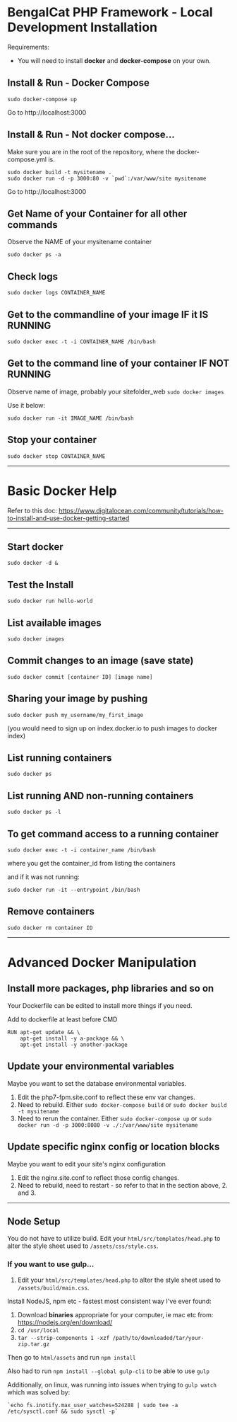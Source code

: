 # BengalCat PHP Framework - Local Development Installation

Requirements:

- You will need to install **docker** and **docker-compose** on your own.

## Install & Run - Docker Compose

`sudo docker-compose up`

Go to http://localhost:3000

## Install & Run - Not docker compose...

Make sure you are in the root of the repository, where the docker-compose.yml is.

```
sudo docker build -t mysitename .
sudo docker run -d -p 3000:80 -v `pwd`:/var/www/site mysitename
```

Go to http://localhost:3000

## Get Name of your Container for all other commands

Observe the NAME of your mysitename container

`sudo docker ps -a`

## Check logs

`sudo docker logs CONTAINER_NAME`

## Get to the commandline of your image IF it IS RUNNING

`sudo docker exec -t -i CONTAINER_NAME /bin/bash`

## Get to the command line of your container IF NOT RUNNING

Observe name of image, probably your sitefolder_web
`sudo docker images`

Use it below:

`sudo docker run -it IMAGE_NAME /bin/bash`


## Stop your container

`sudo docker stop CONTAINER_NAME`

---

# Basic Docker Help

Refer to this doc: https://www.digitalocean.com/community/tutorials/how-to-install-and-use-docker-getting-started

----

## Start docker

`sudo docker -d &`

## Test the Install

`sudo docker run hello-world`

## List available images

`sudo docker images`

## Commit changes to an image (save state)

`sudo docker commit [container ID] [image name]`

## Sharing your image by pushing

`sudo docker push my_username/my_first_image`

(you would need to sign up on index.docker.io to push images to docker index)

## List running containers

`sudo docker ps`

## List running AND non-running containers

`sudo docker ps -l`

## To get command access to a running container

`sudo docker exec -t -i container_name /bin/bash`

where you get the container_id from listing the containers

and if it was not running:

`sudo docker run -it --entrypoint /bin/bash`

## Remove containers

`sudo docker rm container ID`

----

# Advanced Docker Manipulation


## Install more packages, php libraries and so on

Your Dockerfile can be edited to install more things if you need. 

Add to dockerfile at least before CMD

```
RUN apt-get update && \
    apt-get install -y a-package && \
    apt-get install -y another-package
```

## Update your environmental variables

Maybe you want to set the database environmental variables. 

1. Edit the php7-fpm.site.conf to reflect these env var changes.
2. Need to rebuild. Either `sudo docker-compose build` or `sudo docker build -t mysitename`
3. Need to rerun the container. Either `sudo docker-compose up` or `sudo docker run -d -p 3000:8080 -v ./:/var/www/site mysitename`

## Update specific nginx config or location blocks

Maybe you want to edit your site's nginx configuration

1. Edit the nginx.site.conf to reflect those config changes.
2. Need to rebuild, need to restart - so refer to that in the section above, 2. and 3.

----

## Node Setup

You do not have to utilize build. Edit your `html/src/templates/head.php` to
alter the style sheet used to `/assets/css/style.css`.

### If you want to use gulp...

1. Edit your `html/src/templates/head.php` to alter the style sheet used to
 `/assets/build/main.css`.

Install NodeJS, npm etc - fastest most consistent way I've ever found:

1. Download **binaries** appropriate for your computer, ie mac etc from: https://nodejs.org/en/download/
1. `cd /usr/local`
1. `tar --strip-components 1 -xzf /path/to/downloaded/tar/your-zip.tar.gz`

Then go to `html/assets` and run `npm install`

Also had to run `npm install --global gulp-cli` to be able to use `gulp`

Additionally, on linux, was running into issues when trying to `gulp watch`
which was solved by:

    `echo fs.inotify.max_user_watches=524288 | sudo tee -a /etc/sysctl.conf && sudo sysctl -p`
